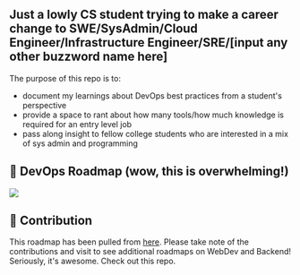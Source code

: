 ## Just a lowly CS student trying to make a career change to SWE/SysAdmin/Cloud Engineer/Infrastructure Engineer/SRE/[input any other buzzword name here]

The purpose of this repo is to:
* document my learnings about DevOps best practices from a student's perspective
* provide a space to rant about how many tools/how much knowledge is required for an entry level job 
* pass along insight to fellow college students who are interested in a mix of sys admin and programming

## 👷 DevOps Roadmap (wow, this is overwhelming!)

![](https://i.imgur.com/pyg9mH1.png)


## 👬 Contribution

This roadmap has been pulled from [here](https://github.com/kamranahmedse/developer-roadmap). Please take note of the contributions and visit to see additional roadmaps on WebDev and Backend! Seriously, it's awesome. Check out this repo.
